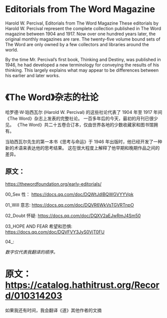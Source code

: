 # Editorials from The Word Magazine

Harold W. Percival, Editorials from The Word Magazine
These editorials by Harold W. Percival represent the complete collection published in The Word magazine between 1904 and 1917.
Now over one hundred years later, the original monthly magazines are rare. 
The twenty-five volume bound sets of The Word are only owned by a few collectors and libraries around the world.

By the time Mr. Percival’s first book, Thinking and Destiny, was published in 1946, 
he had developed a new terminology for conveying the results of his thinking. 
This largely explains what may appear to be differences between his earlier and later works.


# 《The Word》杂志的社论

哈罗德·W·珀西瓦尔 (Harold W. Percival) 的这些社论代表了 1904 年至 1917 年间《The Word》杂志上发表的完整社论。
一百多年后的今天，最初的月刊已很少见。 《The Word》共二十五卷合订本，仅由世界各地的少数收藏家和图书馆拥有。

当珀西瓦尔先生的第一本书《思考与命运》于 1946 年出版时，他已经开发了一种新的术语来表达他的思考结果。 
这在很大程度上解释了他早期和晚期作品之间的差异。


## 原文：
https://thewordfoundation.org/early-editorials/

00_Sex 性： https://docs.qq.com/doc/DQWtJdlBQWGVYYVpk

01_Will 意志: https://docs.qq.com/doc/DQVR6WkVsTGVRTnpO

02_Doubt 怀疑: https://docs.qq.com/doc/DQXV2aEJwRmJ4Sm50

03_HOPE AND FEAR 希望和恐惧:
https://docs.qq.com/doc/DQVFVY3JyS0VjT0FU

04_:


_数字仅代表我翻译的顺序。_

























# 原文：https://catalog.hathitrust.org/Record/010314203

如果我还有时间，我会翻译《道》其他作者的文摘
